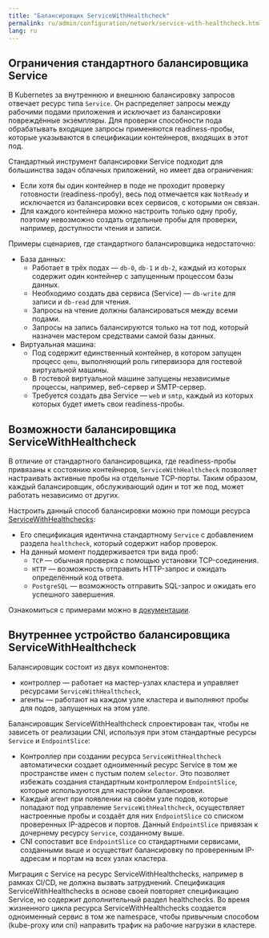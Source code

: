 ```yaml
---
title: "Балансировщик ServiceWithHealthcheck"
permalink: ru/admin/configuration/network/service-with-healthcheck.html
lang: ru
---
```


<!-- перенесено из https://deckhouse.ru/products/kubernetes-platform/documentation/latest/modules/service-with-healthchecks/ -->

## Ограничения стандартного балансировщика Service

В Kubernetes за внутреннюю и внешнюю балансировку запросов отвечает ресурс типа `Service`. Он распределяет запросы между рабочими подами приложения и исключает из балансировки повреждённые экземпляры. Для проверки способности пода обрабатывать входящие запросы применяются readiness-пробы, которые указываются в спецификации контейнеров, входящих в этот под.

Стандартный инструмент балансировки Service подходит для большинства задач облачных приложений, но имеет два ограничения:

* Если хотя бы один контейнер в поде не проходит проверку готовности (readiness-пробу), весь под отмечается как `NotReady` и исключается из балансировки всех сервисов, с которыми он связан.
* Для каждого контейнера можно настроить только одну пробу, поэтому невозможно создать отдельные пробы для проверки, например, доступности чтения и записи.

Примеры сценариев, где стандартного балансировщика недостаточно:

* База данных:
  * Работает в трёх подах — `db-0`, `db-1` и `db-2`, каждый из которых содержит один контейнер с запущенным процессом базы данных.
  * Необходимо создать два сервиса (Service) — `db-write` для записи и `db-read` для чтения.
  * Запросы на чтение должны балансироваться между всеми подами.
  * Запросы на запись балансируются только на тот под, который назначен мастером средствами самой базы данных.
* Виртуальная машина:
  * Под содержит единственный контейнер, в котором запущен процесс `qemu`, выполняющий роль гипервизора для гостевой виртуальной машины.
  * В гостевой виртуальной машине запущены независимые процессы, например, веб-сервер и SMTP-сервер.
  * Требуется создать два Service — `web` и `smtp`, каждый из которых которых будет иметь свои readiness-пробы.

## Возможности балансировщика ServiceWithHealthcheck

В отличие от стандартного балансировщика, где readiness-пробы привязаны к состоянию контейнеров, `ServiceWithHealthcheck` позволяет настраивать активные пробы на отдельные TCP-порты. Таким образом, каждый балансировщик, обслуживающий один и тот же под, может работать независимо от других.

Настроить данный способ балансировки можно при помощи ресурса [ServiceWithHealthchecks](cr.html#servicewithhealthchecks):

* Его спецификация идентична стандартному `Service` с добавлением раздела `healthcheck`, который содержит набор проверок.
* На данный момент поддерживается три вида проб:
  * `TCP` — обычная проверка с помощью установки TCP-соединения.
  * `HTTP` — возможность отправить HTTP-запрос и ожидать определённый код ответа.
  * `PostgreSQL` — возможность отправить SQL-запрос и ожидать его успешного завершения.

Ознакомиться с примерами можно в [документации](examples.html).

## Внутреннее устройство балансировщика ServiceWithHealthcheck

Балансировщик состоит из двух компонентов:

* контроллер — работает на мастер-узлах кластера и управляет ресурсами `ServiceWithHealthcheck`,
* агенты — работают на каждом узле кластера и выполняют пробы для подов, запущенных на этом узле.

Балансировщик ServiceWithHealthcheck спроектирован так, чтобы не зависеть от реализации CNI, используя при этом стандартные ресурсы `Service` и `EndpointSlice`:

* Контроллер при создании ресурса `ServiceWithHealthcheck` автоматически создает одноименный ресурс Service в том же пространстве имен с пустым полем `selector`. Это позволяет избежать создания стандартным контроллером `EndpointSlice`, которые используются для настройки балансировки.
* Каждый агент при появлении на своём узле подов, которые попадают под управление `ServiceWithHealthcheck`, осуществляет настроенные пробы и создаёт для них `EndpointSlice` со списком проверенных IP-адресов и портов. Данный `EndpointSlice` привязан к дочернему ресурсу `Service`, созданному выше.
* CNI сопоставит все `EndpointSlice` со стандартными сервисами, созданными выше и осуществит балансировку по проверенным IP-адресам и портам на всех узлах кластера.

Миграция с Service на ресурс ServiceWithHealthchecks, например в рамках CI/CD, не должна вызвать затруднений. Спецификация ServiceWithHealthchecks в основе своей повторяет спецификацию Service, но содержит дополнительный раздел healthchecks. Во время жизненного цикла ресурса ServiceWithHealthchecks создается одноименный сервис в том же namespace, чтобы привычным способом (kube-proxy или cni) направить трафик на рабочие нагрузки в кластере.
